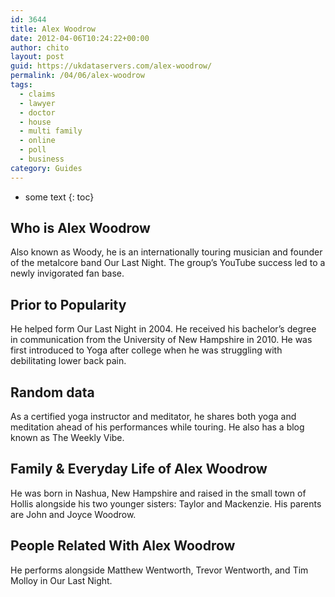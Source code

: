 ```yaml
---
id: 3644
title: Alex Woodrow
date: 2012-04-06T10:24:22+00:00
author: chito
layout: post
guid: https://ukdataservers.com/alex-woodrow/
permalink: /04/06/alex-woodrow
tags:
  - claims
  - lawyer
  - doctor
  - house
  - multi family
  - online
  - poll
  - business
category: Guides
---
```


* some text
{: toc}
          
          
## Who is  Alex Woodrow
                  
                  
                  
Also known as Woody, he is an internationally touring musician and founder of the metalcore band Our Last Night. The group&#8217;s YouTube success led to a newly invigorated fan base.
                  
                
                
                
## Prior to Popularity 
                  
                  
                  
He helped form Our Last Night in 2004. He received his bachelor&#8217;s degree in communication from the University of New Hampshire in 2010. He was first introduced to Yoga after college when he was struggling with debilitating lower back pain. 
                  
                
                
                
## Random data 
                  
                  
                  
As a certified yoga instructor and meditator, he shares both yoga and meditation ahead of his performances while touring. He also has a blog known as The Weekly Vibe.
                  
                
                
                
## Family & Everyday Life of Alex Woodrow
                  
                  
                  
He was born in Nashua, New Hampshire and raised in the small town of Hollis alongside his two younger sisters: Taylor and Mackenzie. His parents are John and Joyce Woodrow. 
                  
                
                
                
## People Related With  Alex Woodrow
                  
                  
                  
He performs alongside Matthew Wentworth, Trevor Wentworth, and Tim Molloy in Our Last Night.
                  
                
              
            
          
          
          
    
    
  
